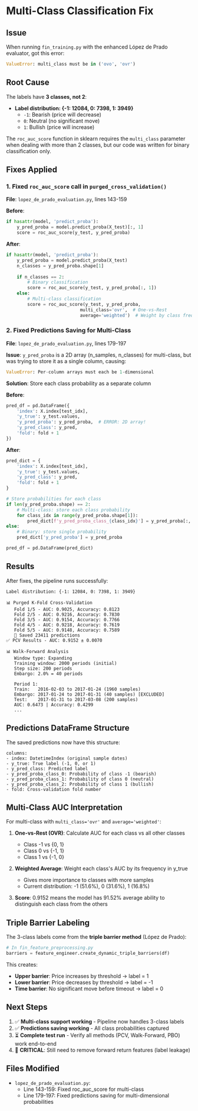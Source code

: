 # Multi-Class Classification Fix

## Issue

When running `fin_training.py` with the enhanced López de Prado evaluator, got this error:

```python
ValueError: multi_class must be in ('ovo', 'ovr')
```

## Root Cause

The labels have **3 classes, not 2**:
- **Label distribution: {-1: 12084, 0: 7398, 1: 3949}**
  - `-1`: Bearish (price will decrease)
  - `0`: Neutral (no significant move)
  - `1`: Bullish (price will increase)

The `roc_auc_score` function in sklearn requires the `multi_class` parameter when dealing with more than 2 classes, but our code was written for binary classification only.

## Fixes Applied

### 1. Fixed `roc_auc_score` call in `purged_cross_validation()`

**File**: `lopez_de_prado_evaluation.py`, lines 143-159

**Before**:
```python
if hasattr(model, 'predict_proba'):
    y_pred_proba = model.predict_proba(X_test)[:, 1]
    score = roc_auc_score(y_test, y_pred_proba)
```

**After**:
```python
if hasattr(model, 'predict_proba'):
    y_pred_proba = model.predict_proba(X_test)
    n_classes = y_pred_proba.shape[1]
    
    if n_classes == 2:
        # Binary classification
        score = roc_auc_score(y_test, y_pred_proba[:, 1])
    else:
        # Multi-class classification
        score = roc_auc_score(y_test, y_pred_proba, 
                            multi_class='ovr',  # One-vs-Rest
                            average='weighted')  # Weight by class frequency
```

### 2. Fixed Predictions Saving for Multi-Class

**File**: `lopez_de_prado_evaluation.py`, lines 179-197

**Issue**: `y_pred_proba` is a 2D array (n_samples, n_classes) for multi-class, but was trying to store it as a single column, causing:
```python
ValueError: Per-column arrays must each be 1-dimensional
```

**Solution**: Store each class probability as a separate column

**Before**:
```python
pred_df = pd.DataFrame({
    'index': X.index[test_idx],
    'y_true': y_test.values,
    'y_pred_proba': y_pred_proba,  # ERROR: 2D array!
    'y_pred_class': y_pred,
    'fold': fold + 1
})
```

**After**:
```python
pred_dict = {
    'index': X.index[test_idx],
    'y_true': y_test.values,
    'y_pred_class': y_pred,
    'fold': fold + 1
}

# Store probabilities for each class
if len(y_pred_proba.shape) == 2:
    # Multi-class: store each class probability
    for class_idx in range(y_pred_proba.shape[1]):
        pred_dict[f'y_pred_proba_class_{class_idx}'] = y_pred_proba[:, class_idx]
else:
    # Binary: store single probability
    pred_dict['y_pred_proba'] = y_pred_proba

pred_df = pd.DataFrame(pred_dict)
```

## Results

After fixes, the pipeline runs successfully:

```
Label distribution: {-1: 12084, 0: 7398, 1: 3949}

📊 Purged K-Fold Cross-Validation
   Fold 1/5 - AUC: 0.9025, Accuracy: 0.8123
   Fold 2/5 - AUC: 0.9216, Accuracy: 0.7830
   Fold 3/5 - AUC: 0.9154, Accuracy: 0.7766
   Fold 4/5 - AUC: 0.9218, Accuracy: 0.7619
   Fold 5/5 - AUC: 0.9148, Accuracy: 0.7589
   💾 Saved 23411 predictions
✅ PCV Results - AUC: 0.9152 ± 0.0070

📊 Walk-Forward Analysis
   Window type: Expanding
   Training window: 2000 periods (initial)
   Step size: 200 periods
   Embargo: 2.0% = 40 periods
   
   Period 1:
   Train:   2016-02-03 to 2017-01-24 (1960 samples)
   Embargo: 2017-01-24 to 2017-01-31 (40 samples) [EXCLUDED]
   Test:    2017-01-31 to 2017-03-08 (200 samples)
   AUC: 0.6473 | Accuracy: 0.4299
   ...
```

## Predictions DataFrame Structure

The saved predictions now have this structure:

```
columns:
- index: DatetimeIndex (original sample dates)
- y_true: True label (-1, 0, or 1)
- y_pred_class: Predicted label
- y_pred_proba_class_0: Probability of class -1 (bearish)
- y_pred_proba_class_1: Probability of class 0 (neutral)
- y_pred_proba_class_2: Probability of class 1 (bullish)
- fold: Cross-validation fold number
```

## Multi-Class AUC Interpretation

For multi-class with `multi_class='ovr'` and `average='weighted'`:

1. **One-vs-Rest (OVR)**: Calculate AUC for each class vs all other classes
   - Class -1 vs {0, 1}
   - Class 0 vs {-1, 1}
   - Class 1 vs {-1, 0}

2. **Weighted Average**: Weight each class's AUC by its frequency in y_true
   - Gives more importance to classes with more samples
   - Current distribution: -1 (51.6%), 0 (31.6%), 1 (16.8%)

3. **Score**: 0.9152 means the model has 91.52% average ability to distinguish each class from the others

## Triple Barrier Labeling

The 3-class labels come from the **triple barrier method** (López de Prado):

```python
# In fin_feature_preprocessing.py
barriers = feature_engineer.create_dynamic_triple_barriers(df)
```

This creates:
- **Upper barrier**: Price increases by threshold → label = 1
- **Lower barrier**: Price decreases by threshold → label = -1  
- **Time barrier**: No significant move before timeout → label = 0

## Next Steps

1. ✅ **Multi-class support working** - Pipeline now handles 3-class labels
2. ✅ **Predictions saving working** - All class probabilities captured
3. ⏳ **Complete test run** - Verify all methods (PCV, Walk-Forward, PBO) work end-to-end
4. 🚨 **CRITICAL**: Still need to remove forward return features (label leakage)

## Files Modified

- `lopez_de_prado_evaluation.py`:
  - Line 143-159: Fixed roc_auc_score for multi-class
  - Line 179-197: Fixed predictions saving for multi-dimensional probabilities
